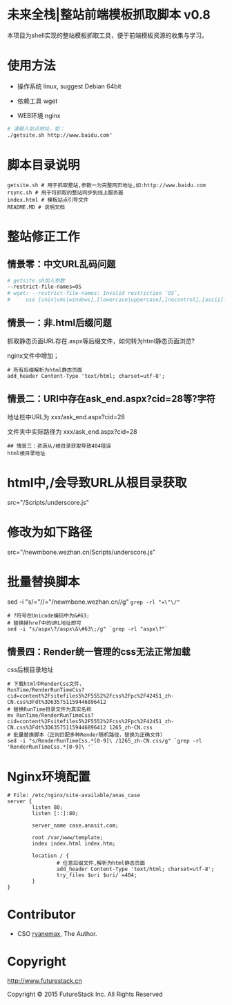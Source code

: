 # 未来全栈|整站前端模板抓取脚本 v0.8
本项目为shell实现的整站模板抓取工具，便于前端模板资源的收集与学习。
# 使用方法
- 操作系统 linux, suggest Debian 64bit

- 依赖工具 wget

- WEB环境 nginx

``` bash
# 请输入站点地址，如：
./getsite.sh http://www.baidu.com"

```

# 脚本目录说明
```
getsite.sh # 用于抓取整站,参数一为完整网页地址,如:http://www.baidu.com
rsync.sh # 用于将抓取的整站同步到线上服务器
index.html # 模板站点引导文件
README.MD # 说明文档
```
# 整站修正工作
## 情景零：中文URL乱码问题
``` bash
# getsite.sh加入参数
--restrict-file-names=OS
# wget: --restrict-file-names: Invalid restriction ‘OS’,
#     use [unix|vms|windows],[lowercase|uppercase],[nocontrol],[ascii].
```

## 情景一：非.html后缀问题
抓取静态页面URL存在.aspx等后缀文件，如何转为html静态页面浏览?

nginx文件中增加；
```
# 所有后缀解析为html静态页面
add_header Content-Type 'text/html; charset=utf-8';
```
## 情景二：URI中存在ask_end.aspx?cid=28等?字符
地址栏中URL为 xxx/ask_end.aspx?cid=28

文件夹中实际路径为 xxx/ask_end.aspx\?cid=28

```
## 情景三：资源从/根目录获取导致404错误
html根目录地址
```
# html中,/会导致URL从根目录获取
src="/Scripts/underscore.js"
# 修改为如下路径
src="/newmbone.wezhan.cn/Scripts/underscore.js"
# 批量替换脚本
sed -i "s/=\"\//=\"\/newmbone.wezhan.cn\//g" `grep -rl "=\"\/"`
```
# ?符号在Unicode编码中为&#63;
# 替换掉href中的URL地址即可
sed -i "s/aspx\?/aspx\&\#63\;/g" `grep -rl "aspx\?"`

```
## 情景四：Render统一管理的css无法正常加载

css后根目录地址
```
# 下载html中RenderCss文件，
RunTime/RenderRunTimeCss?cid=content%2Fsitefiles5%2F5552%2Fcss%2Fpc%2F42451_zh-CN.css%3Fdt%3D635751159446896412
# 替换RunTime目录文件为真实名称
mv RunTime/RenderRunTimeCss?cid=content%2Fsitefiles5%2F5552%2Fcss%2Fpc%2F42451_zh-CN.css%3Fdt%3D635751159446896412 1265_zh-CN.css
# 批量替换脚本（正则匹配多种Render随机路径，替换为正确文件）
sed -i "s/RenderRunTimeCss.*[0-9]\ /1265_zh-CN.css/g" `grep -rl 'RenderRunTimeCss.*[0-9]\ '`
```

# Nginx环境配置
```
# File: /etc/nginx/site-available/anas_case
server {
        listen 80;
        listen [::]:80;

        server_name case.anasit.com;

        root /var/www/template;
        index index.html index.htm;

        location / {
                # 任意后缀文件,解析为html静态页面
                add_header Content-Type 'text/html; charset=utf-8';
                try_files $uri $uri/ =404;
        }
}

```

# Contributor

- CSO [ryanemax](https://www.futurestack.cn/), The Author.

# Copyright

http://www.futurestack.cn

Copyright © 2015 FutureStack Inc. All Rights Reserved

